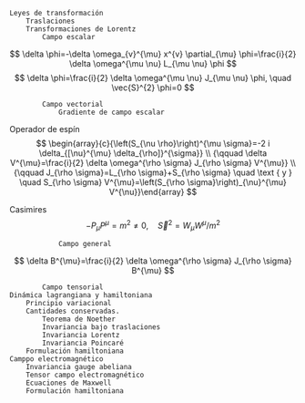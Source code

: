

	Leyes de transformación
		Traslaciones
		Transformaciones de Lorentz
			Campo escalar
$$
\delta \phi=-\delta \omega_{v}^{\mu} x^{v} \partial_{\mu} \phi=\frac{i}{2} \delta \omega^{\mu \nu} L_{\mu \nu} \phi
$$
$$
\delta \phi=\frac{i}{2} \delta \omega^{\mu \nu} J_{\mu \nu} \phi, \quad \vec{S}^{2} \phi=0
$$

			Campo vectorial
				Gradiente de campo escalar
Operador de espín
$$
\begin{array}{c}{\left(S_{\nu \rho}\right)^{\mu \sigma}=-2 i \delta_{[\nu}^{\mu} \delta_{\rho]}^{\sigma}} \\ {\qquad \delta V^{\mu}=\frac{i}{2} \delta \omega^{\rho \sigma} J_{\rho \sigma} V^{\mu}} \\ {\qquad J_{\rho \sigma}=L_{\rho \sigma}+S_{\rho \sigma} \quad \text { y } \quad S_{\rho \sigma} V^{\mu}=\left(S_{\rho \sigma}\right)_{\nu}^{\mu} V^{\nu}}\end{array}
$$

Casimires
$$
-P_{\mu} P^{\mu}=m^{2} \neq 0, \quad \vec{S}^{2}=W_{\mu} W^{\mu} / m^{2}
$$

				Campo general
$$
\delta B^{\mu}=\frac{i}{2} \delta \omega^{\rho \sigma} J_{\rho \sigma} B^{\mu}
$$

			Campo tensorial
	Dinámica lagrangiana y hamiltoniana
		Principio variacional
		Cantidades conservadas.
			Teorema de Noether
			Invariancia bajo traslaciones
			Invariancia Lorentz
			Invariancia Poincaré
		Formulación hamiltoniana
	Camppo electromagnético
		Invariancia gauge abeliana
		Tensor campo electromagnético
		Ecuaciones de Maxwell
		Formulación hamiltoniana
<!--stackedit_data:
eyJoaXN0b3J5IjpbLTIxMDk0NTc1NjIsMTk3MjA5MDAxNSwtMj
A4ODc0NjYxMiw3MzA5OTgxMTZdfQ==
-->